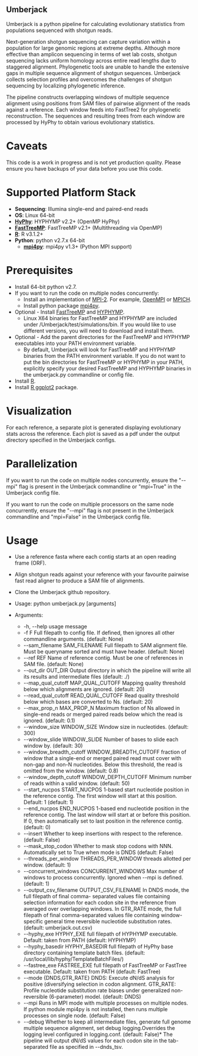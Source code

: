 Umberjack
------------------------------------
Umberjack is a python pipeline for calculating evolutionary statistics from populations sequenced with shotgun reads.

Next-generation shotgun sequencing can capture variation within a population for large genomic regions at extreme depths.  Although more effective than amplicon sequencing in terms of wet lab costs, shotgun sequencing lacks uniform homology across entire read lengths due to staggered alignment.  Phylogenetic tools are unable to handle the extensive gaps in multiple sequence alignment of shotgun sequences.  Umberjack collects selection profiles and overcomes the challenges of shotgun sequencing by localizing phylogenetic inference.
 
The pipeline constructs overlapping windows of multiple sequence alignment using positions from SAM files of pairwise alignment of the reads against a reference.  Each window feeds into FastTree2 for phylogenetic reconstruction.  The sequences and resulting trees from each window are processed by HyPhy to obtain various evolutionary statistics.


Caveats
=======================================
This code is a work in progress and is not yet production quality.  Please ensure you have backups of your data before you use this code.


Supported Platform Stack
=======================================
* **Sequencing**:  Illumina single-end and paired-end reads
* **OS**:  Linux 64-bit
* **[HyPhy](http://hyphy.org/w/index.php/Main_Page)**:  HYPHYMP v2.2+  (OpenMP HyPhy)
* **[FastTreeMP](http://www.microbesonline.org/fasttree/)**: FastTreeMP v2.1+  (Multithreading via OpenMP)
* **[R](http://www.r-project.org/)**:  R v3.1.2+
* **Python**:  python v2.7.x 64-bit
  * **[mpi4py](http://mpi4py.scipy.org/docs/usrman/index.html)**:  mpi4py v1.3+  (Python MPI support)



Prerequisites
=======================================
* Install 64-bit python v2.7.
* If you want to run the code on multiple nodes concurrently:
  * Install an implementation of [MPI-2](http://en.wikipedia.org/wiki/Message_Passing_Interface).  For example, [OpenMPI](http://www.open-mpi.org/) or [MPICH](http://www.mpich.org/).
  * Install python package [mpi4py](http://mpi4py.scipy.org/docs/usrman/index.html).
* Optional - Install [FastTreeMP](http://www.microbesonline.org/fasttree/FastTreeMP) and [HYPHYMP](https://github.com/veg/hyphy/releases).
  * Linux X64 binaries for FastTreeMP and HYPHYMP are included under /Umberjack/test/simulations/bin.  If you would like to use different versions, you will need to download and install them.
* Optional - Add the parent directories for the FastTreeMP and HYPHYMP executables into your PATH environment variable.
  * By default, Umberjack will look for FastTreeMP and HYPHYMP binaries from the PATH environment variable.  If you do not want to put the bin directories for FastTreeMP or HYPHYMP in your PATH, explicitly specify your desired FastTreeMP and HYPHYMP binaries in the umberjack.py commandline or config file.
* Install [R](http://www.r-project.org/).
* Install [R ggplot2](http://ggplot2.org/) package.

Visualization
=======================================
For each reference, a separate plot is generated displaying evolutionary stats across the reference.  Each plot is saved as a pdf under the output directory specified in the Umberjack configs.

Parallelization
=======================================
If you want to run the code on multiple nodes concurrently, ensure the "--mpi" flag is present in the Umberjack commandline or "mpi=True" in the Umberjack config file.

If you want to run the code on multiple processors on the same node concurrently, ensure the "--mpi" flag is not present in the Umberjack commandline and "mpi=False" in the Umberjack config file.


Usage
=======================================

* Use a reference fasta where each contig starts at an open reading frame (ORF).
* Align shotgun reads against your reference with your favourite pairwise fast read aligner to produce a SAM  file of alignments.
* Clone the Umberjack github repository.
* Usage:  python umberjack.py \[arguments\]

* Arguments:
  *  -h, --help         usage message
  * -f F                Full filepath to config file. If defined, then ignores
                        all other commandline arguments. (default: None)
  * --sam_filename SAM_FILENAME
                        Full filepath to SAM alignment file. Must be queryname
                        sorted and must have header. (default: None)
  * --ref REF             Name of reference contig. Must be one of references in
                        SAM file. (default: None)
  * --out_dir OUT_DIR     Output directory in which the pipeline will write all
                        its results and intermediate files (default: ./)
  * --map_qual_cutoff MAP_QUAL_CUTOFF
                        Mapping quality threshold below which alignments are
                        ignored. (default: 20)
  * --read_qual_cutoff READ_QUAL_CUTOFF
                        Read quality threshold below which bases are converted
                        to Ns. (default: 20)
  * --max_prop_n MAX_PROP_N
                        Maximum fraction of Ns allowed in single-end reads or
                        merged paired reads below which the read is ignored.
                        (default: 0.1)
  * --window_size WINDOW_SIZE
                        Window size in nucleotides. (default: 300)
  * --window_slide WINDOW_SLIDE
                        Number of bases to slide each window by. (default: 30)
  * --window_breadth_cutoff WINDOW_BREADTH_CUTOFF
                        fraction of window that a single-end or merged paired
                        read must cover with non-gap and non-N nucleotides.
                        Below this threshold, the read is omitted from the
                        window. (default: 0.8)
  * --window_depth_cutoff WINDOW_DEPTH_CUTOFF
                        Minimum number of reads within a valid window.
                        (default: 50)
  * --start_nucpos START_NUCPOS
                        1-based start nucleotide position in the reference
                        contig. The first window will start at this position.
                        Default: 1 (default: 1)
  * --end_nucpos END_NUCPOS
                        1-based end nucleotide position in the reference
                        contig. The last window will start at or before this
                        position. If 0, then automatically set to last
                        position in the reference contig. (default: 0)
  * --insert              Whether to keep insertions with respect to the
                        reference. (default: False)
  * --mask_stop_codon     Whether to mask stop codons with NNN. Automatically
                        set to True when mode is DNDS (default: False)
  * --threads_per_window THREADS_PER_WINDOW
                        threads allotted per window. (default: 1)
  * --concurrent_windows CONCURRENT_WINDOWS
                        Max number of windows to process concurrently. Ignored
                        when --mpi is defined. (default: 1)
  * --output_csv_filename OUTPUT_CSV_FILENAME
                        In DNDS mode, the full filepath of final comma-
                        separated values file containing selection information
                        for each codon site in the reference from averaged
                        over overlapping windows. In GTR_RATE mode, the full
                        filepath of final comma-separated values file
                        containing window-specific general time reversible
                        nucleotide substitution rates. (default:
                        umberjack.out.csv)
  * --hyphy_exe HYPHY_EXE
                        full filepath of HYPHYMP executable. Default: taken
                        from PATH (default: HYPHYMP)
  * --hyphy_basedir HYPHY_BASEDIR
                        full filepath of HyPhy base directory containing
                        template batch files. (default:
                        /usr/local/lib/hyphy/TemplateBatchFiles/)
  * --fastree_exe FASTREE_EXE
                        full filepath of FastTreeMP or FastTree executable.
                        Default: taken from PATH (default: FastTree)
  * --mode {DNDS,GTR_RATE}
                        DNDS: Execute dN/dS analysis for positive
                        (diversifying selection in codon alignment. GTR_RATE:
                        Profile nucleotide substitution rate biases under
                        generalized non-reversible (6-parameter) model.
                        (default: DNDS)
  * --mpi                 Runs in MPI mode with multiple processes on multiple
                        nodes. If python module mpi4py is not installed, then
                        runs multiple processes on single node. (default:
                        False)
  * --debug               Whether to keep all intermediate files, generate full
                        genome multiple sequence alignment, set debug
                        logging.Overrides the logging level configured in
                        logging.conf. (default: False)* The pipeline will output dN/dS values for each codon site in the tab-separated file as specified in --dnds_tsv.






